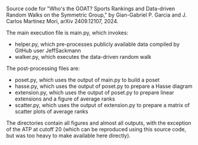 Source code for "Who's the GOAT? Sports Rankings and Data-driven Random Walks on the Symmetric Group," by Gian-Gabriel P. Garcia and J. Carlos Martínez Mori, arXiv 2409.12107, 2024.

The main execution file is main.py, which invokes:
  - helper.py, which pre-processes publicly available data compiled by GitHub user JeffSackmann
  - walker.py, which executes the data-driven random walk

The post-processing files are:
  - poset.py, which uses the output of main.py to build a poset
  - hasse.py, which uses the output of poset.py to prepare a Hasse diagram
  - extension.py, which uses the output of poset.py to prepare linear extensions and a figure of average ranks
  - scatter.py, which uses the output of extension.py to prepare a matrix of scatter plots of average ranks

The directories contain all figures and almost all outputs, with the exception of the ATP at cutoff 20 (which can be reproduced using this source code, but was too heavy to make available here directly).
